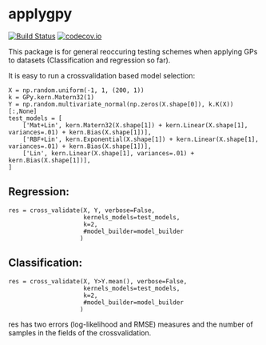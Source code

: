 # applygpy

[![Build Status](https://travis-ci.org/mzwiessele/applygpy.svg?branch=master)](https://travis-ci.org/mzwiessele/applygpy) [![codecov.io](http://codecov.io/github/mzwiessele/applygpy/coverage.svg?branch=master)](http://codecov.io/github/mzwiessele/applygpy?branch=master)

This package is for general reoccuring testing schemes when applying GPs to datasets (Classification and regression so far).

It is easy to run a crossvalidation based model selection:

```
X = np.random.uniform(-1, 1, (200, 1))
k = GPy.kern.Matern32(1)
Y = np.random.multivariate_normal(np.zeros(X.shape[0]), k.K(X))[:,None]
test_models = [
    ['Mat+Lin', kern.Matern32(X.shape[1]) + kern.Linear(X.shape[1], variances=.01) + kern.Bias(X.shape[1])], 
    ['RBF+Lin', kern.Exponential(X.shape[1]) + kern.Linear(X.shape[1], variances=.01) + kern.Bias(X.shape[1])],
    ['Lin', kern.Linear(X.shape[1], variances=.01) + kern.Bias(X.shape[1])],
] 
```

## Regression:
```
res = cross_validate(X, Y, verbose=False, 
                     kernels_models=test_models,
                     k=2,
                     #model_builder=model_builder
                    )
```

## Classification:
```
res = cross_validate(X, Y>Y.mean(), verbose=False, 
                     kernels_models=test_models,
                     k=2,
                     #model_builder=model_builder
                    )
```

res has two errors (log-likelihood and RMSE) measures and the number of samples in the fields of the crossvalidation.

